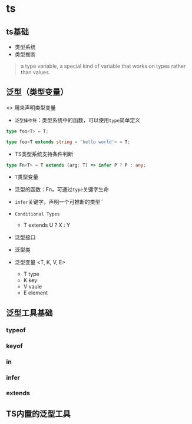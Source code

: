 # ts
## ts基础
* 类型系统
* 类型推断

> a type variable, a special kind of variable that works on types rather than values.

## 泛型（类型变量）
<> 用来声明类型变量
* `泛型操作符`：类型系统中的函数，可以使用`type`简单定义
```ts
type foo<T> = T;

type foo<T extends string = 'hello world'> = T;

```
* TS类型系统支持条件判断


```ts
type Fn<T> = T extends (arg: T) => infer P ? P : any;
```
* `T`类型变量
* 泛型的函数：Fn<T>，可通过`type`关键字生命
* `infer`关键字，声明一个可推断的类型``
* `Conditional Types`
  * T extends U ? X : Y

* 泛型接口
* 泛型类
* 泛型变量 <T, K, V, E>
  * T type
  * K key
  * V vaule
  * E element

## 泛型工具基础
### typeof

### keyof
### in
### infer
### extends

## TS内置的泛型工具
